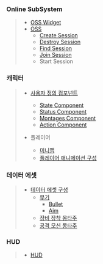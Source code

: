 ### Online SubSystem
> + [OSS Widget](https://github.com/HanYooTae/Unreal-Game-Project1/blob/main/%ED%94%84%EB%A1%9C%EC%A0%9D%ED%8A%B8%20%EA%B0%9C%EC%9A%94/OnlineSubSystem/OnlineSubSystem_Widget.md)
> + [OSS](https://github.com/HanYooTae/Unreal-Game-Project1/blob/main/%ED%94%84%EB%A1%9C%EC%A0%9D%ED%8A%B8%20%EA%B0%9C%EC%9A%94/OnlineSubSystem/OnlineSubSystem.md)
>   + [Create Session](https://github.com/HanYooTae/Unreal-Game-Project1/blob/main/%ED%94%84%EB%A1%9C%EC%A0%9D%ED%8A%B8%20%EA%B0%9C%EC%9A%94/OnlineSubSystem/OSS_CreateSession.md)
>   + [Destroy Session](https://github.com/HanYooTae/Unreal-Game-Project1/blob/main/%ED%94%84%EB%A1%9C%EC%A0%9D%ED%8A%B8%20%EA%B0%9C%EC%9A%94/OnlineSubSystem/OSS_DestroySession.md)
>   + [Find Session](https://github.com/HanYooTae/Unreal-Game-Project1/blob/main/%ED%94%84%EB%A1%9C%EC%A0%9D%ED%8A%B8%20%EA%B0%9C%EC%9A%94/OnlineSubSystem/OSS_FindSession.md)
>   + [Join Session](https://github.com/HanYooTae/Unreal-Game-Project1/blob/main/%ED%94%84%EB%A1%9C%EC%A0%9D%ED%8A%B8%20%EA%B0%9C%EC%9A%94/OnlineSubSystem/OSS_JoinSession.md)
>   + Start Session

### 캐릭터

> + [사용자 정의 컴포넌트](https://github.com/HanYooTae/Unreal-Game-Project1/blob/main/%ED%94%84%EB%A1%9C%EC%A0%9D%ED%8A%B8%20%EA%B0%9C%EC%9A%94/Characters/Components/Components.md)
>
>   + [State Component](https://github.com/HanYooTae/Unreal-Game-Project1/blob/main/%ED%94%84%EB%A1%9C%EC%A0%9D%ED%8A%B8%20%EA%B0%9C%EC%9A%94/Characters/Components/StateComponent.md)
>   + [Status Component](https://github.com/HanYooTae/Unreal-Game-Project1/blob/main/%ED%94%84%EB%A1%9C%EC%A0%9D%ED%8A%B8%20%EA%B0%9C%EC%9A%94/Characters/Components/StatusComponent.md)
>   + [Montages Component](https://github.com/HanYooTae/Unreal-Game-Project1/blob/main/%ED%94%84%EB%A1%9C%EC%A0%9D%ED%8A%B8%20%EA%B0%9C%EC%9A%94/Characters/Components/MontagesComponent.md)
>   + [Action Component](https://github.com/HanYooTae/Unreal-Game-Project1/blob/main/%ED%94%84%EB%A1%9C%EC%A0%9D%ED%8A%B8%20%EA%B0%9C%EC%9A%94/Characters/Components/ActionComponent.md)
>
> + 플레이어
>    + [미니맵](https://github.com/HanYooTae/Unreal-Game-Project1/blob/main/%ED%94%84%EB%A1%9C%EC%A0%9D%ED%8A%B8%20%EA%B0%9C%EC%9A%94/Characters/Player/Minimap.md) 
>    + [플레이어 애니메이션 구성](https://github.com/HanYooTae/Unreal-Game-Project1/blob/main/%ED%94%84%EB%A1%9C%EC%A0%9D%ED%8A%B8%20%EA%B0%9C%EC%9A%94/Characters/Player/PlayerComposit.md)

### 데이터 에셋

> + [데이터 에셋 구성](https://github.com/HanYooTae/Unreal-Game-Project1/blob/main/%ED%94%84%EB%A1%9C%EC%A0%9D%ED%8A%B8%20%EA%B0%9C%EC%9A%94/DataAssets/DataAssets.md)
>    + [무기](https://github.com/HanYooTae/Unreal-Game-Project1/blob/main/%ED%94%84%EB%A1%9C%EC%A0%9D%ED%8A%B8%20%EA%B0%9C%EC%9A%94/DataAssets/Weapon.md)
>      +  [Bullet](https://github.com/HanYooTae/Unreal-Game-Project1/blob/main/%ED%94%84%EB%A1%9C%EC%A0%9D%ED%8A%B8%20%EA%B0%9C%EC%9A%94/DataAssets/Bullet.md)
>      + [Aim](https://github.com/HanYooTae/Unreal-Game-Project1/blob/main/%ED%94%84%EB%A1%9C%EC%A0%9D%ED%8A%B8%20%EA%B0%9C%EC%9A%94/DataAssets/Aim.md)
>    + [장비 장착 몽타주](https://github.com/HanYooTae/Unreal-Game-Project1/blob/main/%ED%94%84%EB%A1%9C%EC%A0%9D%ED%8A%B8%20%EA%B0%9C%EC%9A%94/DataAssets/Equipment.md)
>    + [공격 모션 몽타주](https://github.com/HanYooTae/Unreal-Game-Project1/blob/main/%ED%94%84%EB%A1%9C%EC%A0%9D%ED%8A%B8%20%EA%B0%9C%EC%9A%94/DataAssets/DoAction.md)

### HUD
> + [HUD](https://github.com/HanYooTae/Unreal-Game-Project1/blob/main/%ED%94%84%EB%A1%9C%EC%A0%9D%ED%8A%B8%20%EA%B0%9C%EC%9A%94/Utilities/HUD.md)
